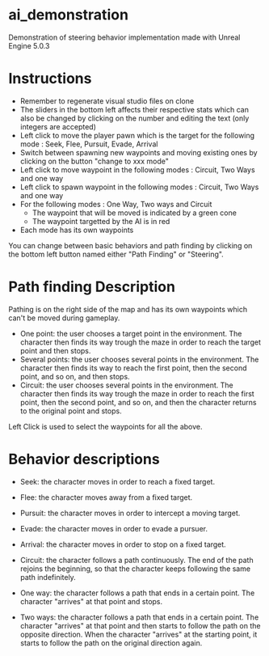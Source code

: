 # ai_demonstration

Demonstration of steering behavior implementation made with Unreal Engine 5.0.3

# Instructions

- Remember to regenerate visual studio files on clone
- The sliders in the bottom left affects their respective stats which can also be changed by clicking on the number and editing the text (only integers are accepted)
- Left click to move the player pawn which is the target for the following mode : Seek, Flee, Pursuit, Evade, Arrival
- Switch between spawning new waypoints and moving existing ones by clicking on the button "change to xxx mode"
- Left click to move waypoint in the following modes : Circuit, Two Ways and one way
- Left click to spawn waypoint in the following modes : Circuit, Two Ways and one way
- For the following modes : One Way, Two ways and Circuit
  - The waypoint that will be moved is indicated by a green cone
  - The waypoint targetted by the AI is in red
- Each mode has its own waypoints

You can change between basic behaviors and path finding by clicking on the bottom left button named either "Path Finding" or "Steering".

# Path finding Description

Pathing is on the right side of the map and has its own waypoints which can't be moved during gameplay.

- One point: the user chooses a target point in the environment. The character then finds
its way trough the maze in order to reach the target point and then stops.
- Several points: the user chooses several points in the environment. The character then
finds its way to reach the first point, then the second point, and so on, and then stops.
- Circuit: the user chooses several points in the environment. The character then finds its
way trough the maze in order to reach the first point, then the second point, and so on,
and then the character returns to the original point and stops.

Left Click is used to select the waypoints for all the above.

# Behavior descriptions

- Seek: the character moves in order to reach a fixed target.
- Flee: the character moves away from a fixed target.
- Pursuit: the character moves in order to intercept a moving target.
- Evade: the character moves in order to evade a pursuer.
- Arrival: the character moves in order to stop on a fixed target.

- Circuit: the character follows a path continuously. The end of the path rejoins the
beginning, so that the character keeps following the same path indefinitely.
- One way: the character follows a path that ends in a certain point. The character "arrives"
at that point and stops.
- Two ways: the character follows a path that ends in a certain point. The character
"arrives" at that point and then starts to follow the path on the opposite direction. When
the character "arrives" at the starting point, it starts to follow the path on the original
direction again.
